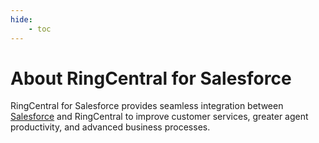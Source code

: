 ```yaml
---
hide:
    - toc
---
```


# About RingCentral for Salesforce

RingCentral for Salesforce provides seamless integration between [Salesforce](https://www.salesforce.com/) and RingCentral to improve customer services, greater agent productivity, and advanced business processes.
